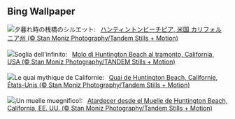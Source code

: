 ## Bing Wallpaper
![](https://www.bing.com/th?id=OHR.HuntingtonBeach_JA-JP5169837017_UHD.jpg&w=1000)夕暮れ時の桟橋のシルエット:&nbsp;&ensp;[ハンティントンビーチピア, 米国 カリフォルニア州 (© Stan Moniz Photography/Tandem Stills + Motion)](https://www.bing.com/th?id=OHR.HuntingtonBeach_JA-JP5169837017_UHD.jpg)
<br><br/>
![](https://www.bing.com/th?id=OHR.HuntingtonBeach_IT-IT5196436677_UHD.jpg&w=1000)Soglia dell'infinito:&nbsp;&ensp;[Molo di Huntington Beach al tramonto, California, USA (© Stan Moniz Photography/TANDEM Stills + Motion)](https://www.bing.com/th?id=OHR.HuntingtonBeach_IT-IT5196436677_UHD.jpg)
<br><br/>
![](https://www.bing.com/th?id=OHR.HuntingtonBeach_FR-FR9728078384_UHD.jpg&w=1000)Le quai mythique de Californie:&nbsp;&ensp;[Quai de Huntington Beach, Californie, États-Unis (© Stan Moniz Photography/Tandem Stills + Motion)](https://www.bing.com/th?id=OHR.HuntingtonBeach_FR-FR9728078384_UHD.jpg)
<br><br/>
![](https://www.bing.com/th?id=OHR.HuntingtonBeach_ES-ES7631067128_UHD.jpg&w=1000)¡Un muelle muegnífico!:&nbsp;&ensp;[Atardecer desde el Muelle de Huntington Beach, California, EE. UU. (© Stan Moniz Photography/Tandem Stills + Motion)](https://www.bing.com/th?id=OHR.HuntingtonBeach_ES-ES7631067128_UHD.jpg)
<br><br/>
